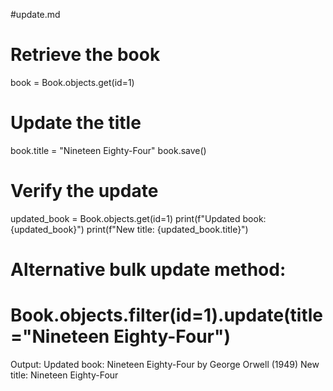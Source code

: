#update.md
# Retrieve the book
book = Book.objects.get(id=1)

# Update the title
book.title = "Nineteen Eighty-Four"
book.save()

# Verify the update
updated_book = Book.objects.get(id=1)
print(f"Updated book: {updated_book}")
print(f"New title: {updated_book.title}")

# Alternative bulk update method:
# Book.objects.filter(id=1).update(title="Nineteen Eighty-Four")

Output:
Updated book: Nineteen Eighty-Four by George Orwell (1949)
New title: Nineteen Eighty-Four